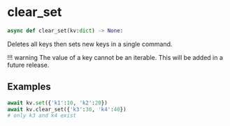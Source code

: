 # clear_set

```py
async def clear_set(kv:dict) -> None:
```

Deletes all keys then sets new keys in a single command.


!!! warning
    The value of a key cannot be an iterable. This will be added in a future release.


## Examples

```py
await kv.set({'k1':10, 'k2':20})
await kv.clear_set({'k3':30, 'k4':40})
# only k3 and k4 exist
```